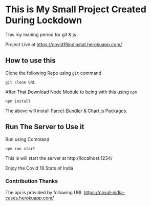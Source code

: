 # This is My Small Project Created During Lockdown

This my leaning period for git & js 

Project Live at <url>https://covid19indiastat.herokuapp.com/</url>

## How to use this

Clone the following Repo using <code>git</code> command

<code>git clone URL</code>

After That Download Node Module to being with this using <code>npm</code>

<code>npm install</code>

The above will install <u>Parcel-Bundler</u> & <u>Chart.js</u> Packages.

## Run The Server to Use it

Run using Command

<code>npm run start</code>

This is will start the server at <url>http://localhost:1234/</url>

Enjoy the Covid 19 Stats of India

### Contribution Thanks

The api is provided by following URL <url>https://covid-india-cases.herokuapp.com/</url>

